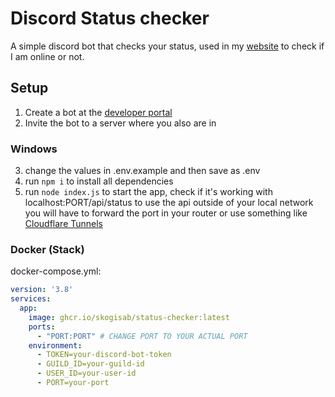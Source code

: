 # Discord Status checker

A simple discord bot that checks your status, used in my [website](https://skogis.net/about-me) to check if I am online or not.

## Setup

1. Create a bot at the [developer portal](https://discord.com/developers/applications)
2. Invite the bot to a server where you also are in
  
### Windows
3. change the values in .env.example and then save as .env
4. run `npm i` to install all dependencies
5. run `node index.js` to start the app, check if it's working with localhost:PORT/api/status
   to use the api outside of your local network you will have to forward the port in your router or use something like [Cloudflare Tunnels](https://www.cloudflare.com/products/tunnel/)

### Docker (Stack)
docker-compose.yml:
```yml
version: '3.8'
services:
  app:
    image: ghcr.io/skogisab/status-checker:latest
    ports:
      - "PORT:PORT" # CHANGE PORT TO YOUR ACTUAL PORT
    environment:
      - TOKEN=your-discord-bot-token
      - GUILD_ID=your-guild-id
      - USER_ID=your-user-id
      - PORT=your-port
```
